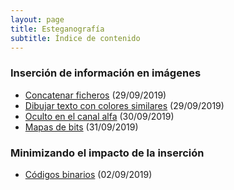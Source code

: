 ```yaml
---
layout: page
title: Esteganografía
subtitle: Índice de contenido
---
```



### Inserción de información en imágenes
- [Concatenar ficheros](/stego/images/embed/es/concat) (29/09/2019)
- [Dibujar texto con colores similares](/stego/images/embed/es/dibujar-texto) (29/09/2019)
- [Oculto en el canal alfa](/stego/images/embed/es/canal-alfa) (30/09/2019)
- [Mapas de bits](/stego/images/embed/es/mapas-de-bits) (31/09/2019)

### Minimizando el impacto de la inserción
- [Códigos binarios](/stego/images/impact/es/codigos-binarios) (02/09/2019)





